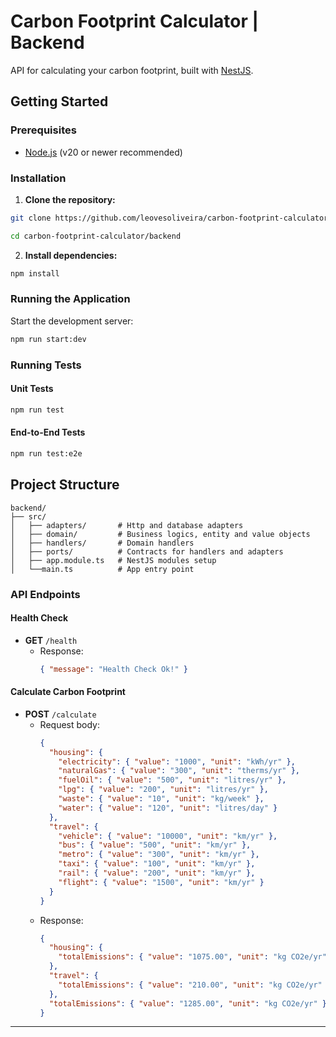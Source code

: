 # Carbon Footprint Calculator | Backend

API for calculating your carbon footprint, built with [NestJS](https://nestjs.com/).

## Getting Started

### Prerequisites

- [Node.js](https://nodejs.org/) (v20 or newer recommended)

### Installation

1. **Clone the repository:**

```sh
git clone https://github.com/leovesoliveira/carbon-footprint-calculator.git
```

```sh
cd carbon-footprint-calculator/backend
```

2. **Install dependencies:**

```sh
npm install
```

### Running the Application

Start the development server:

```bash
npm run start:dev
```

### Running Tests

#### Unit Tests

```bash
npm run test
```

#### End-to-End Tests

```bash
npm run test:e2e
```

## Project Structure

```
backend/
├── src/
│   ├── adapters/       # Http and database adapters
│   ├── domain/         # Business logics, entity and value objects
│   ├── handlers/       # Domain handlers
│   ├── ports/          # Contracts for handlers and adapters
│   ├── app.module.ts   # NestJS modules setup
│   └──main.ts          # App entry point
```

### API Endpoints

#### Health Check

- **GET** `/health`
  - Response:
    ```json
    { "message": "Health Check Ok!" }
    ```

#### Calculate Carbon Footprint

- **POST** `/calculate`
  - Request body:
    ```json
    {
      "housing": {
        "electricity": { "value": "1000", "unit": "kWh/yr" },
        "naturalGas": { "value": "300", "unit": "therms/yr" },
        "fuelOil": { "value": "500", "unit": "litres/yr" },
        "lpg": { "value": "200", "unit": "litres/yr" },
        "waste": { "value": "10", "unit": "kg/week" },
        "water": { "value": "120", "unit": "litres/day" }
      },
      "travel": {
        "vehicle": { "value": "10000", "unit": "km/yr" },
        "bus": { "value": "500", "unit": "km/yr" },
        "metro": { "value": "300", "unit": "km/yr" },
        "taxi": { "value": "100", "unit": "km/yr" },
        "rail": { "value": "200", "unit": "km/yr" },
        "flight": { "value": "1500", "unit": "km/yr" }
      }
    }
    ```
  - Response:
    ```json
    {
      "housing": {
        "totalEmissions": { "value": "1075.00", "unit": "kg CO2e/yr" }
      },
      "travel": {
        "totalEmissions": { "value": "210.00", "unit": "kg CO2e/yr" }
      },
      "totalEmissions": { "value": "1285.00", "unit": "kg CO2e/yr" }
    }
    ```

---
